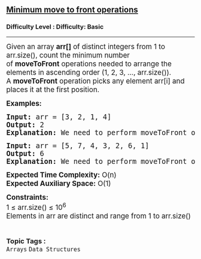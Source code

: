 <h2><a href="https://www.geeksforgeeks.org/problems/minimum-move-to-front-operations2232/1?page=6&category=Arrays&difficulty=Basic&sortBy=submissions">Minimum move to front operations</a></h2><h3>Difficulty Level : Difficulty: Basic</h3><hr><div class="problems_problem_content__Xm_eO"><p class="whitespace-pre-wrap break-words"><span style="font-size: 14pt;">Given an array&nbsp;<strong>arr[]</strong>&nbsp;of distinct integers from 1 to arr.size(), count the minimum number of&nbsp;<strong>moveToFront</strong>&nbsp;operations needed to arrange the elements in ascending order (1, 2, 3, ..., arr.size()). A&nbsp;<strong>moveToFront</strong>&nbsp;operation picks any element arr[i] and places it at the first position.</span></p>
<p class="whitespace-pre-wrap break-words"><span style="font-size: 14pt;"><strong>Examples:</strong></span></p>
<pre class="whitespace-pre-wrap break-words"><span style="font-size: 14pt;"><strong>Input: </strong>arr = [3, 2, 1, 4]<br><strong>Output: </strong>2<br><strong>Explanation: </strong>We need to perform moveToFront on 1 and 2 to make the array sorted.</span></pre>
<pre class="whitespace-pre-wrap break-words"><span style="font-size: 14pt;"><strong>Input: </strong>arr = [5, 7, 4, 3, 2, 6, 1]<br><strong>Output:</strong> 6<br><strong>Explanation:</strong> We need to perform moveToFront on 1, 2, 3, 4, 5, and 6 to make the array sorted.</span></pre>
<p class="whitespace-pre-wrap break-words"><span style="font-size: 14pt;"><strong>Expected Time Complexity:</strong>&nbsp;O(n)<br><strong>Expected Auxiliary Space:</strong>&nbsp;O(1)</span></p>
<p class="whitespace-pre-wrap break-words"><span style="font-size: 14pt;"><strong>Constraints:<br></strong>1 ≤ arr.size() ≤ 10<sup>6</sup><br>Elements in arr are distinct and range from 1 to arr.size()</span></p></div><br><p><span style=font-size:18px><strong>Topic Tags : </strong><br><code>Arrays</code>&nbsp;<code>Data Structures</code>&nbsp;